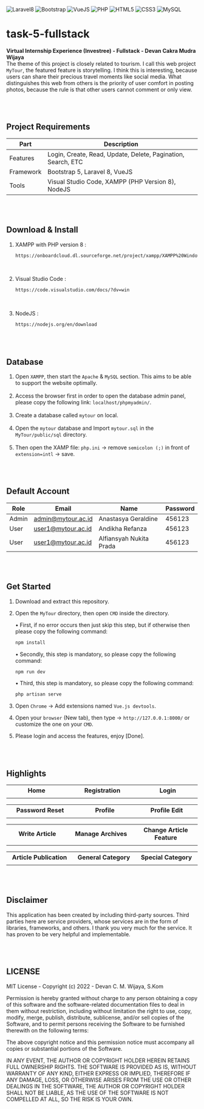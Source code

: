 ![Laravel8](https://img.shields.io/badge/-Laravel8-white?style=flat&logo=laravel)
![Bootstrap](https://img.shields.io/badge/-Bootstrap5-purple.svg?&logo=bootstrap&logoColor=white)
![VueJS](https://img.shields.io/badge/-Vue%20JS-darkcyan?style=flat&logo=vue.js)
![PHP](https://img.shields.io/badge/-PHP-grey.svg?&logo=PHP&logoColor=white)
![HTML5](https://img.shields.io/badge/-HTML%205-darkblue.svg?&logo=html5)
![CSS3](https://img.shields.io/badge/-CSS%203-green.svg?&logo=css3)
![MySQL](https://img.shields.io/badge/-MySQL-blue.svg?style=flat&logo=mysql&logoColor=white)

# task-5-fullstack
<strong>Virtual Internship Experience (Investree) - Fullstack - Devan Cakra Mudra Wijaya</strong><br>
The theme of this project is closely related to tourism. I call this web project ``` MyTour ```, the featured feature is storytelling. I think this is interesting, because users can share their precious travel moments like social media. What distinguishes this web from others is the priority of user comfort in posting photos, because the rule is that other users cannot comment or only view.

<br><br>

## Project Requirements
| Part | Description |
| --- | --- |
| Features | Login, Create, Read, Update, Delete, Pagination, Search, ETC |
| Framework | Bootstrap 5, Laravel 8, VueJS |
| Tools | Visual Studio Code, XAMPP (PHP Version 8), NodeJS |

<br><br>

## Download & Install
1. XAMPP with PHP version 8 :

   ```bash
   https://onboardcloud.dl.sourceforge.net/project/xampp/XAMPP%20Windows/8.2.4/xampp-windows-x64-8.2.4-0-VS16-installer.exe
   ```
<br>

2. Visual Studio Code :

   ```bash
   https://code.visualstudio.com/docs/?dv=win
   ```
<br>

3. NodeJS :

   ```bash
   https://nodejs.org/en/download
   ```

<br><br>

## Database
1. Open ``` XAMPP ```, then start the ``` Apache ``` & ``` MySQL ``` section. This aims to be able to support the website optimally.<br><br>
2. Access the browser first in order to open the database admin panel, please copy the following link: ``` localhost/phpmyadmin/ ```.<br><br>
3. Create a database called ``` mytour ``` on local.<br><br>
4. Open the ``` mytour ``` database and Import ``` mytour.sql ``` in the ``` MyTour/public/sql ``` directory.<br><br>
5. Then open the XAMP file: ``` php.ini ``` -> remove ``` semicolon (;) ``` in front of ``` extension=intl ``` -> save.

<br><br>

## Default Account
| Role | Email | Name | Password |
| --- | --- | --- | --- |
| Admin | admin@mytour.ac.id | Anastasya Geraldine | 456123 |
| User | user1@mytour.ac.id | Andikha Refanza | 456123 |
| User | user1@mytour.ac.id | Alfiansyah Nukita Prada | 456123 |

<br><br>

## Get Started
1. Download and extract this repository.<br>
2. Open the ``` MyTour ``` directory, then open ``` CMD ``` inside the directory.<br>

   • First, if no error occurs then just skip this step, but if otherwise then please copy the following command:<br>

      ````bash
      npm install
      ````

   • Secondly, this step is mandatory, so please copy the following command:<br>

      ````bash
      npm run dev
      ````

   • Third, this step is mandatory, so please copy the following command:<br>

      ````bash
      php artisan serve
      ````

3. Open ``` Chrome ``` -> Add extensions named ``` Vue.js devtools ```.

4. Open your ``` browser ``` (New tab), then type -> ``` http://127.0.0.1:8000/ ``` or customize the one on your ``` CMD ```.

5. Please login and access the features, enjoy [Done].

<br><br>

## Highlights
<table>
<tr>
<th width="280">Home</th>
<th width="280">Registration</th>
<th width="280">Login</th>
</tr>
<tr>
<td><img src="https://github.com/devancakra/task-5-fullstack/assets/54527592/fa59f2d1-771f-45ef-a522-e2a9e232dd28" alt=""></td>
<td><img src="https://github.com/devancakra/task-5-fullstack/assets/54527592/fb24bda7-ca24-4683-b033-9f3b85234069" alt=""></td>
<td><img src="https://github.com/devancakra/task-5-fullstack/assets/54527592/5f86fab3-dedb-4517-8488-529bcff8d7e0" alt=""></td>
</tr>
</table>
<table>
<tr>
<th width="280">Password Reset</th>
<th width="280">Profile</th>
<th width="280">Profile Edit</th>
</tr>
<tr>
<td><img src="https://github.com/devancakra/task-5-fullstack/assets/54527592/a8508176-1c67-4bcc-a8dc-e9acf67421ba" alt=""></td>
<td><img src="https://github.com/devancakra/task-5-fullstack/assets/54527592/3563dafe-7b64-48dd-95fd-616d8cc51749" alt=""></td>
<td><img src="https://github.com/devancakra/task-5-fullstack/assets/54527592/5d1787ee-8e0f-484f-b228-3499a04d3ae1" alt=""></td>
</tr>
</table>
<table>
<tr>
<th width="280">Write Article</th>
<th width="280">Manage Archives</th>
<th width="280">Change Article Feature</th>
</tr>
<tr>
<td><img src="https://github.com/devancakra/task-5-fullstack/assets/54527592/5fee72d8-d880-4b63-b450-c348ade1bf28" alt=""></td>
<td><img src="https://github.com/devancakra/task-5-fullstack/assets/54527592/31bf2fb0-c666-49a5-8f27-5f0c8ca23a41" alt=""></td>
<td><img src="https://github.com/devancakra/task-5-fullstack/assets/54527592/7d0e4fd0-d6c3-4fd1-b30b-3099db13d5c2" alt=""></td>
</tr>
</table>
<table>
<tr>
<th width="280">Article Publication</th>
<th width="280">General Category</th>
<th width="280">Special Category</th>
</tr>
<tr>
<td><img src="https://github.com/devancakra/task-5-fullstack/assets/54527592/684ece56-ffe7-4b2a-b4de-807e50cdc8fb" alt=""></td>
<td><img src="https://github.com/devancakra/task-5-fullstack/assets/54527592/231cdffe-c118-423c-8072-fb56fba7a44e" alt=""></td>
<td><img src="https://github.com/devancakra/task-5-fullstack/assets/54527592/53e828df-c22d-42b7-b20a-02be0bce995c" alt=""></td>
</tr>
</table>

<br><br>

## Disclaimer
This application has been created by including third-party sources. Third parties here are service providers, whose services are in the form of libraries, frameworks, and others. I thank you very much for the service. It has proven to be very helpful and implementable.

<br><br>

## LICENSE
MIT License - Copyright (c) 2022 - Devan C. M. Wijaya, S.Kom

Permission is hereby granted without charge to any person obtaining a copy of this software and the software-related documentation files to deal in them without restriction, including without limitation the right to use, copy, modify, merge, publish, distribute, sublicense, and/or sell copies of the Software, and to permit persons receiving the Software to be furnished therewith on the following terms:

The above copyright notice and this permission notice must accompany all copies or substantial portions of the Software.

IN ANY EVENT, THE AUTHOR OR COPYRIGHT HOLDER HEREIN RETAINS FULL OWNERSHIP RIGHTS. THE SOFTWARE IS PROVIDED AS IS, WITHOUT WARRANTY OF ANY KIND, EITHER EXPRESS OR IMPLIED, THEREFORE IF ANY DAMAGE, LOSS, OR OTHERWISE ARISES FROM THE USE OR OTHER DEALINGS IN THE SOFTWARE, THE AUTHOR OR COPYRIGHT HOLDER SHALL NOT BE LIABLE, AS THE USE OF THE SOFTWARE IS NOT COMPELLED AT ALL, SO THE RISK IS YOUR OWN.
